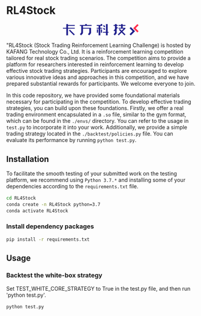 # RL4Stock

<center class =>
<img src="logo_kafang.png" width = 40%>
</center>

"RL4Stock (Stock Trading Reinforcement Learning Challenge) is hosted by KAFANG Technology Co., Ltd. It is a reinforcement learning competition tailored for real stock trading scenarios. The competition aims to provide a platform for researchers interested in reinforcement learning to develop effective stock trading strategies. Participants are encouraged to explore various innovative ideas and approaches in this competition, and we have prepared substantial rewards for participants. We welcome everyone to join.

In this code repository, we have provided some foundational materials necessary for participating in the competition. To develop effective trading strategies, you can build upon these foundations. Firstly, we offer a real trading environment encapsulated in a `.so` file, similar to the gym format, which can be found in the `./envs/` directory. You can refer to the usage in `test.py` to incorporate it into your work. Additionally, we provide a simple trading strategy located in the `./backtest/policies.py` file. You can evaluate its performance by running `python test.py`.

## Installation
To facilitate the smooth testing of your submitted work on the testing platform, we recommend using `Python 3.7.*` and installing some of your dependencies according to the `requirements.txt` file.
```bash
cd RL4Stock
conda create -n RL4Stock python=3.7
conda activate RL4Stock
```

### Install dependency packages

```bash
pip install -r requirements.txt
```

## Usage
### Backtest the white-box strategy
Set TEST_WHITE_CORE_STRATEGY to True in the test.py file, and then run 'python test.py'.

```bash
python test.py
```
